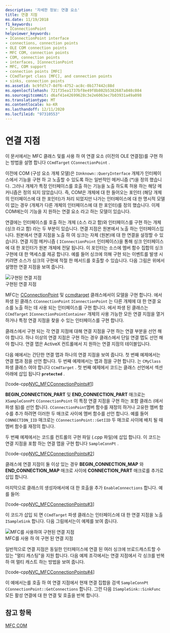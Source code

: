 ```yaml
---
description: '자세한 정보: 연결 요소'
title: 연결 지점
ms.date: 11/19/2018
f1_keywords:
- IConnectionPoint
helpviewer_keywords:
- IConnectionPoint interface
- connections, connection points
- OLE COM connection points
- MFC COM, connection points
- COM, connection points
- interfaces, IConnectionPoint
- MFC, COM support
- connection points [MFC]
- CCmdTarget class [MFC], and connection points
- sinks, connection points
ms.assetid: bc9fd7c7-8df6-4752-ac8c-0b177442c88d
ms.openlocfilehash: 721f35ea1737bf8e49f8b802b5382687a848c084
ms.sourcegitcommit: d6af41e42699628c3e2e6063ec7b03931a49a098
ms.translationtype: MT
ms.contentlocale: ko-KR
ms.lasthandoff: 12/11/2020
ms.locfileid: "97310553"
---
```

# <a name="connection-points"></a>연결 지점

이 문서에서는 MFC 클래스 및를 사용 하 여 연결 요소 (이전의 OLE 연결점)를 구현 하는 방법을 설명 합니다 `CCmdTarget` `CConnectionPoint` .

이전에 COM (구성 요소 개체 모델)은 `IUnknown::QueryInterface` 개체가 인터페이스에서 기능을 구현 하 고 노출할 수 있도록 하는 일반적인 메커니즘 (*)을 정의 했습니다. 그러나 개체가 특정 인터페이스를 호출 하는 기능을 노출 하도록 허용 하는 해당 메커니즘은 정의 되지 않았습니다. 즉, COM은 개체에 대 한 들어오는 포인터 (해당 개체의 인터페이스에 대 한 포인터)가 처리 되었지만 나가는 인터페이스에 대 한 명시적 모델이 없는 경우 (개체가 다른 개체의 인터페이스에 대 한 포인터)를 정의 했습니다. 이제 COM에는이 기능을 지 원하는 연결 요소 라고 하는 모델이 있습니다.

연결에는 인터페이스를 호출 하는 개체 (소스 라고 함)와 인터페이스를 구현 하는 개체 (싱크 라고 함) 라는 두 부분이 있습니다. 연결 지점은 원본에서 노출 하는 인터페이스입니다. 원본에서 연결 지점을 노출 하 여 싱크는 자체 (원본)에 대 한 연결을 설정할 수 있습니다. 연결 지점 메커니즘 ( `IConnectionPoint` 인터페이스)을 통해 싱크 인터페이스에 대 한 포인터가 원본 개체에 전달 됩니다. 이 포인터는 소스에 멤버 함수 집합의 싱크 구현에 대 한 액세스를 제공 합니다. 예를 들어 싱크에 의해 구현 되는 이벤트를 발생 시키려면 소스가 싱크의 구현에 적절 한 메서드를 호출할 수 있습니다. 다음 그림은 위에서 설명한 연결 지점을 보여 줍니다.

![구현된 연결 지점](../mfc/media/vc37lh1.gif "구현된 연결 지점") <br/>
구현된 연결 지점

MFC는 [CConnectionPoint](reference/cconnectionpoint-class.md) 및 [ccmdtarget](reference/ccmdtarget-class.md) 클래스에서이 모델을 구현 합니다. 에서 파생 된 클래스 `CConnectionPoint` `IConnectionPoint` 는 다른 개체에 대 한 연결 요소를 노출 하는 데 사용 되는 인터페이스를 구현 합니다. 에서 파생 된 클래스는 `CCmdTarget` `IConnectionPointContainer` 개체의 사용 가능한 모든 연결 지점을 열거 하거나 특정 연결 지점을 찾을 수 있는 인터페이스를 구현 합니다.

클래스에서 구현 되는 각 연결 지점에 대해 연결 지점을 구현 하는 연결 부분을 선언 해야 합니다. 하나 이상의 연결 지점은 구현 하는 경우 클래스에서 단일 연결 맵도 선언 해야 합니다. 연결 맵은 ActiveX 컨트롤에서 지 원하는 연결 지점의 테이블입니다.

다음 예에서는 간단한 연결 맵과 하나의 연결 지점을 보여 줍니다. 첫 번째 예제에서는 연결 맵과 점을 선언 합니다. 두 번째 예제에서는 맵과 점을 구현 합니다. 는 `CMyClass` 파생 클래스 여야 합니다 `CCmdTarget` . 첫 번째 예제에서 코드는 클래스 선언에서 섹션 아래에 삽입 됩니다 **`protected`** .

[!code-cpp[NVC_MFCConnectionPoints#1](codesnippet/cpp/connection-points_1.h)]

**BEGIN_CONNECTION_PART** 및 **END_CONNECTION_PART** 매크로는 `XSampleConnPt` `CConnectionPoint` 이 특정 연결 지점을 구현 하는 포함 클래스 (에서 파생 됨)를 선언 합니다. `CConnectionPoint`멤버 함수를 재정의 하거나 고유한 멤버 함수를 추가 하려면 이러한 두 매크로 사이에 멤버 함수를 선언 합니다. 예를 들어 `CONNECTION_IID` 매크로는 `CConnectionPoint::GetIID` 두 매크로 사이에 배치 될 때 멤버 함수를 재정의 합니다.

두 번째 예제에서는 코드를 컨트롤의 구현 파일 (.cpp 파일)에 삽입 합니다. 이 코드는 연결 지점을 포함 하는 연결 맵을 구현 합니다 `SampleConnPt` .

[!code-cpp[NVC_MFCConnectionPoints#2](codesnippet/cpp/connection-points_2.cpp)]

클래스에 연결 지점이 둘 이상 있는 경우 **BEGIN_CONNECTION_MAP** 와 **END_CONNECTION_MAP** 매크로 사이에 **CONNECTION_PART** 매크로를 추가로 삽입 합니다.

마지막으로 클래스의 생성자에서에 대 한 호출을 추가 `EnableConnections` 합니다. 예를 들어:

[!code-cpp[NVC_MFCConnectionPoints#3](codesnippet/cpp/connection-points_3.cpp)]

이 코드가 삽입 되 면 `CCmdTarget` 파생 클래스는 인터페이스에 대 한 연결 지점을 노출 `ISampleSink` 합니다. 다음 그림에서는이 예제를 보여 줍니다.

![MFC를 사용하여 구현된 연결 지점](../mfc/media/vc37lh2.gif "MFC를 사용하여 구현된 연결 지점") <br/>
MFC를 사용 하 여 구현 된 연결 지점

일반적으로 연결 지점은 동일한 인터페이스에 연결 된 여러 싱크에 브로드캐스트할 수 있는 "멀티 캐스팅"을 지원 합니다. 다음 예제 조각에서는 연결 지점에서 각 싱크를 반복 하 여 멀티 캐스트 하는 방법을 보여 줍니다.

[!code-cpp[NVC_MFCConnectionPoints#4](codesnippet/cpp/connection-points_4.cpp)]

이 예에서는를 호출 하 여 연결 지점에서 현재 연결 집합을 검색 `SampleConnPt` `CConnectionPoint::GetConnections` 합니다. 그런 다음 `ISampleSink::SinkFunc` 모든 활성 연결에 대 한 연결 및 호출을 반복 합니다.

## <a name="see-also"></a>참고 항목

[MFC COM](mfc-com.md)
